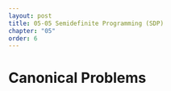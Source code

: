 ```yaml
---
layout: post
title: 05-05 Semidefinite Programming (SDP)
chapter: "05"
order: 6
---
```


# Canonical Problems